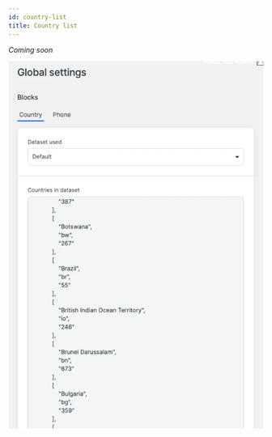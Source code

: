 ```yaml
---
id: country-list
title: Country list
---
```


*Coming soon*

![Country list screen](/img/forms/country.webp)
